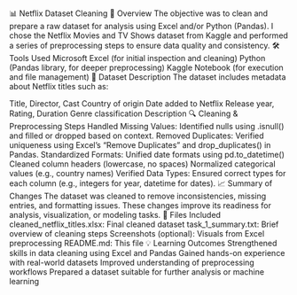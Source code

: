 📊 Netflix Dataset Cleaning
🧠 Overview
The objective was to clean and prepare a raw dataset for analysis using Excel and/or Python (Pandas). I chose the Netflix Movies and TV Shows dataset from Kaggle and performed a series of preprocessing steps to ensure data quality and consistency.
🛠️ Tools Used
Microsoft Excel (for initial inspection and cleaning)
Python (Pandas library, for deeper preprocessing)
Kaggle Notebook (for execution and file management)
📂 Dataset Description
The dataset includes metadata about Netflix titles such as:

Title, Director, Cast
Country of origin
Date added to Netflix
Release year, Rating, Duration
Genre classification
Description
🔍 Cleaning & Preprocessing Steps
Handled Missing Values: Identified nulls using .isnull() and filled or dropped based on context.
Removed Duplicates: Verified uniqueness using Excel’s “Remove Duplicates” and drop_duplicates() in Pandas.
Standardized Formats:
Unified date formats using pd.to_datetime()
Cleaned column headers (lowercase, no spaces)
Normalized categorical values (e.g., country names)
Verified Data Types: Ensured correct types for each column (e.g., integers for year, datetime for dates).
📈 Summary of Changes
The dataset was cleaned to remove inconsistencies, missing entries, and formatting issues. These changes improve its readiness for analysis, visualization, or modeling tasks.
📎 Files Included
cleaned_netflix_titles.xlsx: Final cleaned dataset
task_1_summary.txt: Brief overview of cleaning steps
Screenshots (optional): Visuals from Excel preprocessing
README.md: This file
💡 Learning Outcomes
Strengthened skills in data cleaning using Excel and Pandas
Gained hands-on experience with real-world datasets
Improved understanding of preprocessing workflows
Prepared a dataset suitable for further analysis or machine learning
